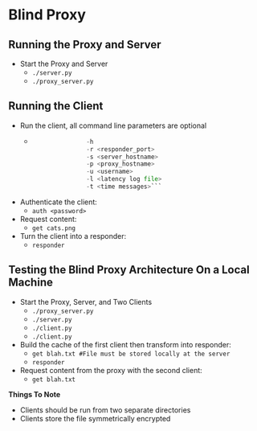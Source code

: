 # Blind Proxy

## Running the Proxy and Server 
* Start the Proxy and Server
	* ```./server.py```
	* ```./proxy_server.py ```

## Running the Client
* Run the client, all command line parameters are optional
	*  ```./client.py 
					  -h 
					  -r <responder_port>
					  -s <server_hostname> 
					  -p <proxy_hostname> 
					  -u <username> 
					  -l <latency log file> 
					  -t <time messages>```
* Authenticate the client:
	* ```auth <password>```
* Request content:
	* ```get cats.png```
* Turn the client into a responder:
	* ```responder```

## Testing the Blind Proxy Architecture On a Local Machine
* Start the Proxy, Server, and Two Clients
	* ```./proxy_server.py```
	* ```./server.py```
	* ```./client.py``` 
	* ```./client.py```
* Build the cache of the first client then transform into responder:
	* ```get blah.txt #File must be stored locally at the server```
	* ```responder```
* Request content from the proxy with the second client:
	* ```get blah.txt```

**Things To Note**
* Clients should be run from two separate directories
* Clients store the file symmetrically encrypted



